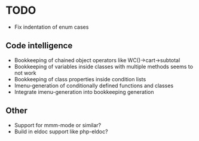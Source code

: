 # TODO

* Fix indentation of enum cases

## Code intelligence

* Bookkeeping of chained object operators like WC()->cart->subtotal
* Bookkeeping of variables inside classes with multiple methods seems to not work
* Bookkeeping of class properties inside condition lists
* Imenu-generation of conditionally defined functions and classes
* Integrate imenu-generation into bookkeeping generation

## Other

* Support for mmm-mode or similar?
* Build in eldoc support like php-eldoc?
